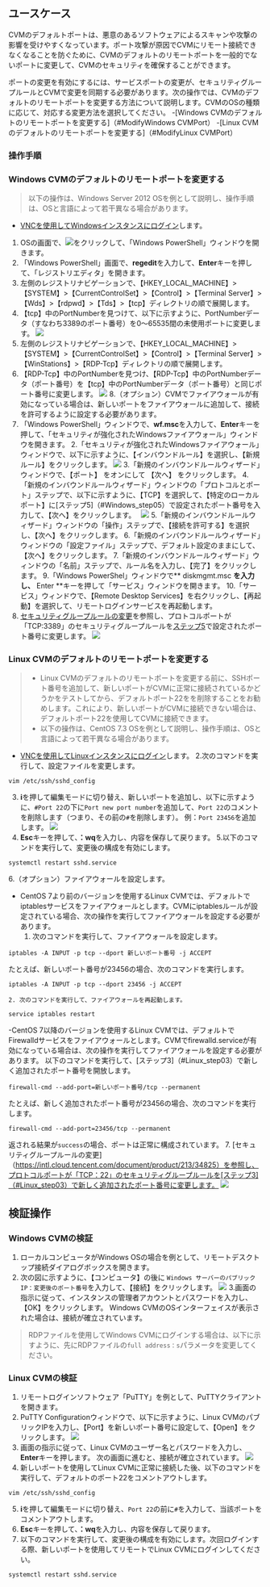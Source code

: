 ## ユースケース
CVMのデフォルトポートは、悪意のあるソフトウェアによるスキャンや攻撃の影響を受けやすくなっています。ポート攻撃が原因でCVMにリモート接続できなくなることを防ぐために、CVMのデフォルトのリモートポートを一般的でないポートに変更して、CVMのセキュリティを確保することができます。

ポートの変更を有効にするには、サービスポートの変更が、セキュリティグループルールとCVMで変更を同期する必要があります。次の操作では、CVMのデフォルトのリモートポートを変更する方法について説明します。CVMのOSの種類に応じて、対応する変更方法を選択してください。
-[Windows CVMのデフォルトのリモートポートを変更する]（#ModifyWindows CVMPort）
-[Linux CVMのデフォルトのリモートポートを変更する]（#ModifyLinux CVMPort）

### 操作手順

<span id="ModifyWindows CVMPort"></span>
### Windows CVMのデフォルトのリモートポートを変更する
>以下の操作は、Windows Server 2012 OSを例として説明し、操作手順は、OSと言語によって若干異なる場合があります。
>
- [VNCを使用してWindowsインスタンスにログイン](https://intl.cloud.tencent.com/document/product/213/32496)します。
1. OSの画面で、<img src="https://main.qcloudimg.com/raw/f0c84862ef30956c201c3e7c85a26eec.png" style="margin: 0;">をクリックして、「Windows PowerShell」ウィンドウを開きます。
3. 「Windows PowerShell」画面で、**regedit**を入力して、**Enter**キーを押して、「レジストリエディタ」を開きます。
4. 左側のレジストリナビゲーションで、【HKEY_LOCAL_MACHINE】>【SYSTEM】>【CurrentControlSet】>【Control】>【Terminal Server】>【Wds】>【rdpwd】>【Tds】>【tcp】ディレクトリの順で展開します。
5. <span id="Windows_step05"></span>【tcp】中のPortNumberを見つけて、以下に示すように、PortNumberデータ（すなわち3389のポート番号）を0～65535間の未使用ポートに変更します。
![](https://main.qcloudimg.com/raw/7044cef95fd7e56b56946afdb64de346.png)
6. 左側のレジストリナビゲーションで、【HKEY_LOCAL_MACHINE】>【SYSTEM】>【CurrentControlSet】>【Control】>【Terminal Server】>【WinStations】>【RDP-Tcp】ディレクトリの順で展開します。
7. 【RDP-Tcp】中のPortNumberを見つけ、【RDP-Tcp】中のPortNumberデータ（ポート番号）を【tcp】中のPortNumberデータ（ポート番号）と同じポート番号に変更します。
![](https://main.qcloudimg.com/raw/fa54eb32c20dcc8a7c942c8e707fa665.png)
8.（オプション）CVMでファイアウォールが有効になっている場合は、新しいポートをファイアウォールに追加して、接続を許可するように設定する必要があります。
 1. 「Windows PowerShell」ウィンドウで、**wf.msc**を入力して、**Enter**キーを押して、「セキュリティが強化されたWindowsファイアウォール」ウィンドウを開きます。
 2.「セキュリティが強化されたWindowsファイアウォール」ウィンドウで、以下に示すように、【インバウンドルール】を選択し、【新規ルール】をクリックします。
![](https://main.qcloudimg.com/raw/ac93eed862e215971073912030fdbc41.png)
 3.「新規のインバウンドルールウィザード」ウィンドウで、【ポート】 をオンにして 【次へ】 をクリックします。
 4.「新規のインバウンドルールウィザード」ウィンドウの「プロトコルとポート」ステップで、以下に示すように、【TCP】を選択して、【特定のローカルポート】に[ステップ5]（#Windows_step05）で設定されたポート番号を入力して、【次へ】をクリックします。　
 ![](https://main.qcloudimg.com/raw/73a7ca280f4f6b733d687597014b57b4.png)
 5.「新規のインバウンドルールウィザード」ウィンドウの「操作」ステップで、【接続を許可する】を選択し、【次へ】をクリックします。
 6.「新規のインバウンドルールウィザード」ウィンドウの「設定ファイル」ステップで、デフォルト設定のままにして、【次へ】をクリックします。
 7.「新規のインバウンドルールウィザード」ウィンドウの「名前」ステップで、ルール名を入力し、【完了】をクリックします。
9.「Windows PowerShel」ウィンドウで** diskmgmt.msc **を入力し、** Enter **キーを押して「サービス」ウィンドウを開きます。
10.「サービス」ウィンドウで、【Remote Desktop Services】を右クリックし、【再起動】を選択して、リモートログインサービスを再起動します。
11. [セキュリティグループルールの変更](https://intl.cloud.tencent.com/document/product/213/34825)を参照し、プロトコルポートが「TCP:3389」のセキュリティグループルールを[ステップ5](#Windows_step05)で設定されたポート番号に変更します。
![](https://main.qcloudimg.com/raw/a447d7e69ce95d349f0d78b5b72b9228.png)


<span id="ModifyLinuxCVMPort"></span>
### Linux CVMのデフォルトのリモートポートを変更する
>
> - Linux CVMのデフォルトのリモートポートを変更する前に、SSHポート番号を追加して、新しいポートがCVMに正常に接続されているかどうかをテストしてから、デフォルトポート22をを削除することをお勧めします。これにより、新しいポートがCVMに接続できない場合は、デフォルトポート22を使用してCVMに接続できます。
> - 以下の操作は、CentOS 7.3 OSを例として説明し、操作手順は、OSと言語によって若干異なる場合があります。
>
- [VNCを使用してLinuxインスタンスにログイン](https://intl.cloud.tencent.com/document/product/213/32494)します。
2.次のコマンドを実行して、設定ファイルを変更します。
```
vim /etc/ssh/sshd_config
```
3. <span id="Linux_step03"></span>**i**を押して編集モードに切り替え、新しいポートを追加し、以下に示すように、`#Port 22`の下に`Port new port number`を追加して、`Port 22`のコメントを削除します（つまり、その前の`#`を削除します）。
例：`Port 23456`を追加します。
![](https://main.qcloudimg.com/raw/54e5d9b4301271fbbeca8b2718b985dc.png)
4. **Esc**キーを押して、**：wq**を入力し、内容を保存して戻ります。
5.以下のコマンドを実行して、変更後の構成を有効にします。
```
systemctl restart sshd.service
```
6.（オプション）ファイアウォールを設定します。
 - CentOS 7より前のバージョンを使用するLinux CVMでは、デフォルトでiptablesサービスをファイアウォールとします。CVMにiptablesルールが設定されている場合、次の操作を実行してファイアウォールを設定する必要があります。
    1. 次のコマンドを実行して、ファイアウォールを設定します。
```
iptables -A INPUT -p tcp --dport 新しいポート番号 -j ACCEPT
```
たとえば、新しいポート番号が23456の場合、次のコマンドを実行します。
```
iptables -A INPUT -p tcp --dport 23456 -j ACCEPT
```
    2. 次のコマンドを実行して、ファイアウォールを再起動します。
```
service iptables restart
```
 -CentOS 7以降のバージョンを使用するLinux CVMでは、デフォルトでFirewalldサービスをファイアウォールとします。CVMでfirewalld.serviceが有効になっている場合は、次の操作を実行してファイアウォールを設定する必要があります。
以下のコマンドを実行して、[ステップ3]（#Linux_step03）で新しく追加されたポート番号を開放します。
```
firewall-cmd --add-port=新しいポート番号/tcp --permanent
```
たとえば、新しく追加されたポート番号が23456の場合、次のコマンドを実行します。
```
firewall-cmd --add-port=23456/tcp --permanent
```
返される結果が`success`の場合、ポートは正常に構成されています。
7. [セキュリティグループルールの変更]（https://intl.cloud.tencent.com/document/product/213/34825）を参照し、プロトコルポートが「TCP：22」のセキュリティグループルールを[ステップ3]（#Linux_step03）で新しく追加されたポート番号に変更します。
![](https://main.qcloudimg.com/raw/add0bba23dc32f73b5d1fbbdad71c9ab.png)


## 検証操作

### Windows CVMの検証

1. ローカルコンピュータがWindows OSの場合を例として、リモートデスクトップ接続ダイアログボックスを開きます。
2. 次の図に示すように、【コンピュータ】の後に `Windows サーバーのパブリックIP：変更後のポート番号`を入力して、【接続】をクリックします。
![](https://main.qcloudimg.com/raw/1452f968e3c2c4d4c1083bdf0742df9d.png)
3.画面の指示に従って、インスタンスの管理者アカウントとパスワードを入力し、【OK】をクリックします。
Windows CVMのOSインターフェイスが表示された場合は、接続が確立されています。
> RDPファイルを使用してWindows CVMにログインする場合は、以下に示すように、先にRDPファイルの`full address：s`パラメータを変更してください。
>[](https://main.qcloudimg.com/raw/84dd85a9547fc64f2daccba32f1d59d7.png)
>

### Linux CVMの検証

1. リモートログインソフトウェア「PuTTY」を例として、PuTTYクライアントを開きます。
2. PuTTY Configurationウィンドウで、以下に示すように、Linux CVMのパブリックIPを入力し、【Port】を新しいポート番号に設定して、【Open】をクリックします。
![](https://main.qcloudimg.com/raw/c89c2064ed82e738fd60fcab39b09206.png)
3. 画面の指示に従って、Linux CVMのユーザー名とパスワードを入力し、**Enter**キーを押します。
次の画面に進むと、接続が確立されています。
![](https://main.qcloudimg.com/raw/9e7ddc631de2a27bfd35f9225de85506.png)
4. 新しいポートを使用してLinux CVMに正常に接続した後、以下のコマンドを実行して、デフォルトのポート22をコメントアウトします。
```
vim /etc/ssh/sshd_config
```
5. **i**を押して編集モードに切り替え、`Port 22`の前に`#`を入力して、当該ポートをコメントアウトします。
6. **Esc**キーを押して、**：wq**を入力し、内容を保存して戻ります。
7. 以下のコマンドを実行して、変更後の構成を有効にします。次回ログインする際、新しいポートを使用してリモートでLinux CVMにログインしてください。
```
systemctl restart sshd.service
```

